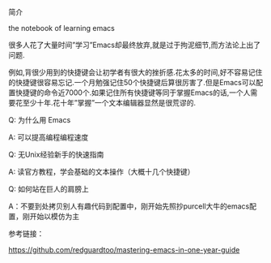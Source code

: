 

简介

the notebook of learning emacs

很多人花了大量时间”学习”Emacs却最终放弃,就是过于拘泥细节,而方法论上出了问题.

例如,背很少用到的快捷键会让初学者有很大的挫折感.花太多的时间,好不容易记住的快捷键很容易忘记.一个月勉强记住50个快捷键后算很厉害了.但是Emacs可以配置快捷键的命令近7000个.如果记住所有快捷键等同于掌握Emacs的话,一个人需要花至少十年.花十年”掌握”一个文本编辑器显然是很荒谬的.



Q: 为什么用 Emacs 

A: 可以提高编程编程速度



Q: 无Unix经验新手的快速指南

A: 读官方教程，学会基础的文本操作（大概十几个快捷键）



Q:  如何站在巨人的肩膀上

A：不要到处拷贝别人有趣代码到配置中，刚开始先照抄purcell大牛的emacs配置，刚开始以模仿为主



参考链接：

https://github.com/redguardtoo/mastering-emacs-in-one-year-guide